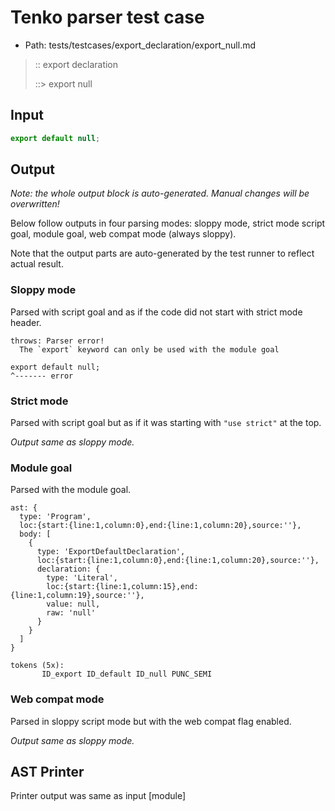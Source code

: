 # Tenko parser test case

- Path: tests/testcases/export_declaration/export_null.md

> :: export declaration
>
> ::> export null

## Input

`````js
export default null;
`````

## Output

_Note: the whole output block is auto-generated. Manual changes will be overwritten!_

Below follow outputs in four parsing modes: sloppy mode, strict mode script goal, module goal, web compat mode (always sloppy).

Note that the output parts are auto-generated by the test runner to reflect actual result.

### Sloppy mode

Parsed with script goal and as if the code did not start with strict mode header.

`````
throws: Parser error!
  The `export` keyword can only be used with the module goal

export default null;
^------- error
`````

### Strict mode

Parsed with script goal but as if it was starting with `"use strict"` at the top.

_Output same as sloppy mode._

### Module goal

Parsed with the module goal.

`````
ast: {
  type: 'Program',
  loc:{start:{line:1,column:0},end:{line:1,column:20},source:''},
  body: [
    {
      type: 'ExportDefaultDeclaration',
      loc:{start:{line:1,column:0},end:{line:1,column:20},source:''},
      declaration: {
        type: 'Literal',
        loc:{start:{line:1,column:15},end:{line:1,column:19},source:''},
        value: null,
        raw: 'null'
      }
    }
  ]
}

tokens (5x):
       ID_export ID_default ID_null PUNC_SEMI
`````


### Web compat mode

Parsed in sloppy script mode but with the web compat flag enabled.

_Output same as sloppy mode._

## AST Printer

Printer output was same as input [module]
